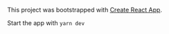 This project was bootstrapped with
[Create React App](https://github.com/facebook/create-react-app).

Start the app with `yarn dev`

